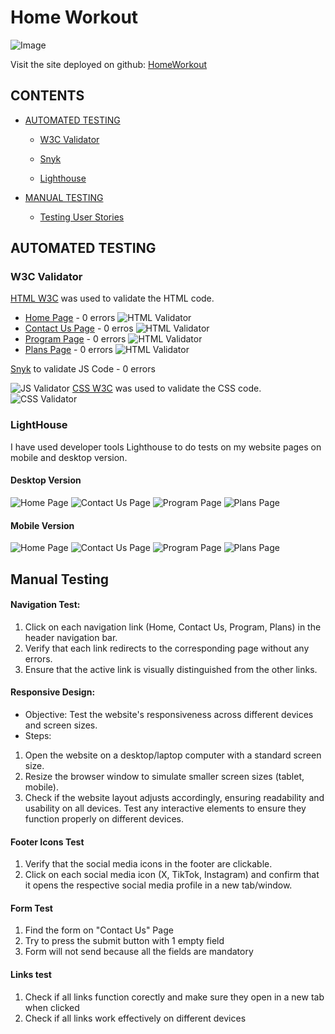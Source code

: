 # Home Workout

![Image](assets/documentation/HomeWorkoutAmIResponsive.png)

Visit the site deployed on github: [HomeWorkout](https://slucaci.github.io/HTMLCSS/index.html)

## CONTENTS

- [AUTOMATED TESTING](#AUTOMATED-TESTING)

  - [W3C Validator](#W3C-Validator)

  - [Snyk](#Snyk)

  - [Lighthouse](#Lighthouse)

- [MANUAL TESTING](#MANUAL-TESTING)

  - [Testing User Stories](#Testing-User-Stories)

## AUTOMATED TESTING

### W3C Validator

[HTML W3C](https://validator.w3.org/) was used to validate the HTML code.

- [Home Page](https://slucaci.github.io/JavaScriptProject/index.html) - 0 errors
  ![HTML Validator](assets/documentation/indexhtmlvalidator.png)
- [Contact Us Page](https://slucaci.github.io/JavaScriptProject/contactus.html) - 0 erros
  ![HTML Validator](assets/documentation/contactushtmlvalidator.png)
- [Program Page](https://slucaci.github.io/JavaScriptProject/Program.html) - 0 errors
  ![HTML Validator](assets/documentation/programhtmlvalidator.png)
- [Plans Page](https://slucaci.github.io/JavaScriptProject/Plans.html) - 0 errors
  ![HTML Validator](assets/documentation/planshtmlvalidator.png)

[Snyk](https://snyk.io/?utm_medium=paid-search&utm_source=google&utm_campaign=gs_sn:-brand-ecpc&utm_content=br_security&utm_term=snyk%20security&gad_source=1&gclid=CjwKCAjwuJ2xBhA3EiwAMVjkVCG4ohrnfZjWF26h9InZOuezFv6VamTSrVI1iSfdaqvijOheOX2svRoC5ssQAvD_BwE) to validate JS Code - 0 errors

![JS Validator](assets/documentation/jsvalidator.png)
[ CSS W3C](https://jigsaw.w3.org/css-validator/) was used to validate the CSS code.
![CSS Validator](assets/documentation/cssvalidator.png)

### LightHouse

I have used developer tools Lighthouse to do tests on my website pages on mobile and desktop version.

#### Desktop Version

![Home Page](assets/documentation/desktopindex.png)
![Contact Us Page](assets/documentation/desktopcontactus.png)
![Program Page](assets/documentation/desktopprogram.png)
![Plans Page](assets/documentation/desktopplans.png)

#### Mobile Version

![Home Page](assets/documentation/mobileindex.png)
![Contact Us Page](assets/documentation/contactusmobile.png)
![Program Page](assets/documentation/programmobile.png)
![Plans Page](assets/documentation/plansmobile.png)

## Manual Testing

#### Navigation Test:

1. Click on each navigation link (Home, Contact Us, Program, Plans) in the header navigation bar.
2. Verify that each link redirects to the corresponding page without any errors.
3. Ensure that the active link is visually distinguished from the other links.

#### Responsive Design:

- Objective: Test the website's responsiveness across different devices and screen sizes.
- Steps:

1. Open the website on a desktop/laptop computer with a standard screen size.
2. Resize the browser window to simulate smaller screen sizes (tablet, mobile).
3. Check if the website layout adjusts accordingly, ensuring readability and usability on all devices.
   Test any interactive elements to ensure they function properly on different devices.

#### Footer Icons Test

1. Verify that the social media icons in the footer are clickable.
2. Click on each social media icon (X, TikTok, Instagram) and confirm that it opens the respective social media profile in a new tab/window.

#### Form Test

1. Find the form on "Contact Us" Page
2. Try to press the submit button with 1 empty field
3. Form will not send because all the fields are mandatory

#### Links test

1. Check if all links function corectly and make sure they open in a new tab when clicked
2. Check if all links work effectively on different devices
